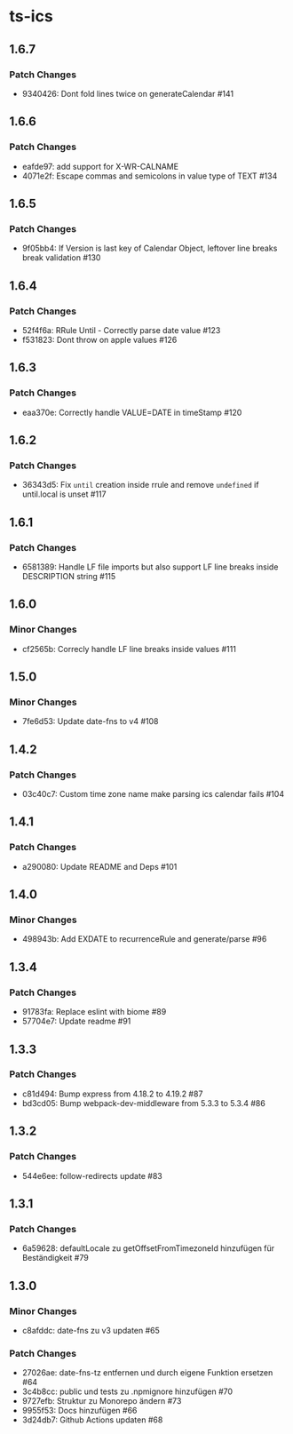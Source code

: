 # ts-ics

## 1.6.7

### Patch Changes

- 9340426: Dont fold lines twice on generateCalendar #141

## 1.6.6

### Patch Changes

- eafde97: add support for X-WR-CALNAME
- 4071e2f: Escape commas and semicolons in value type of TEXT #134

## 1.6.5

### Patch Changes

- 9f05bb4: If Version is last key of Calendar Object, leftover line breaks break validation #130

## 1.6.4

### Patch Changes

- 52f4f6a: RRule Until - Correctly parse date value #123
- f531823: Dont throw on apple values #126

## 1.6.3

### Patch Changes

- eaa370e: Correctly handle VALUE=DATE in timeStamp #120

## 1.6.2

### Patch Changes

- 36343d5: Fix `until` creation inside rrule and remove `undefined` if until.local is unset #117

## 1.6.1

### Patch Changes

- 6581389: Handle LF file imports but also support LF line breaks inside DESCRIPTION string #115

## 1.6.0

### Minor Changes

- cf2565b: Correcly handle LF line breaks inside values #111

## 1.5.0

### Minor Changes

- 7fe6d53: Update date-fns to v4 #108

## 1.4.2

### Patch Changes

- 03c40c7: Custom time zone name make parsing ics calendar fails #104

## 1.4.1

### Patch Changes

- a290080: Update README and Deps #101

## 1.4.0

### Minor Changes

- 498943b: Add EXDATE to recurrenceRule and generate/parse #96

## 1.3.4

### Patch Changes

- 91783fa: Replace eslint with biome #89
- 57704e7: Update readme #91

## 1.3.3

### Patch Changes

- c81d494: Bump express from 4.18.2 to 4.19.2 #87
- bd3cd05: Bump webpack-dev-middleware from 5.3.3 to 5.3.4 #86

## 1.3.2

### Patch Changes

- 544e6ee: follow-redirects update #83

## 1.3.1

### Patch Changes

- 6a59628: defaultLocale zu getOffsetFromTimezoneId hinzufügen für Beständigkeit #79

## 1.3.0

### Minor Changes

- c8afddc: date-fns zu v3 updaten #65

### Patch Changes

- 27026ae: date-fns-tz entfernen und durch eigene Funktion ersetzen #64
- 3c4b8cc: public und tests zu .npmignore hinzufügen #70
- 9727efb: Struktur zu Monorepo ändern #73
- 9955f53: Docs hinzufügen #66
- 3d24db7: Github Actions updaten #68
